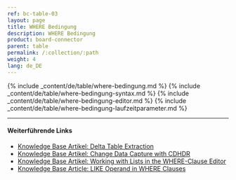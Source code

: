 ```yaml
---
ref: bc-table-03
layout: page
title: WHERE Bedingung
description: WHERE Bedingung
product: board-connector
parent: table
permalink: /:collection/:path
weight: 4
lang: de_DE
---
```


{% include _content/de/table/where-bedingung.md  %}
{% include _content/de/table/where-bedingung-syntax.md  %}
{% include _content/de/table/where-bedingung-editor.md  %}
{% include _content/de/table/where-bedingung-laufzeitparameter.md  %}

**** 
#### Weiterführende Links

- [Knowledge Base Artikel: Delta Table Extraction](https://kb.theobald-software.com/tables/delta-table-extraction)
- [Knowledge Base Artikel: Change Data Capture with CDHDR](https://kb.theobald-software.com/tables/change-data-capture-with-cdhdr)
- [Knowledge Base Artikel: Working with Lists in the WHERE-Clause Editor](https://kb.theobald-software.com/tables/where-clause-editor-lists)
- [Knowledge Base Article: LIKE Operand in WHERE Clauses](https://kb.theobald-software.com/tables/working-with-like-operand-where-clause)